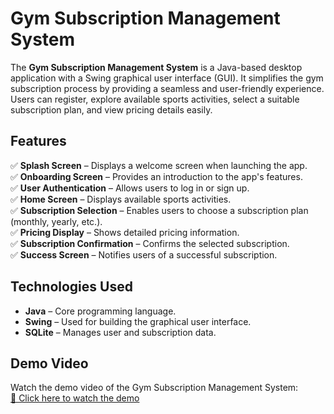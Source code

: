 # Gym Subscription Management System

The **Gym Subscription Management System** is a Java-based desktop application with a Swing graphical user interface (GUI). It simplifies the gym subscription process by providing a seamless and user-friendly experience. Users can register, explore available sports activities, select a suitable subscription plan, and view pricing details easily.

## Features

✅ **Splash Screen** – Displays a welcome screen when launching the app.  
✅ **Onboarding Screen** – Provides an introduction to the app's features.  
✅ **User Authentication** – Allows users to log in or sign up.  
✅ **Home Screen** – Displays available sports activities.  
✅ **Subscription Selection** – Enables users to choose a subscription plan (monthly, yearly, etc.).  
✅ **Pricing Display** – Shows detailed pricing information.  
✅ **Subscription Confirmation** – Confirms the selected subscription.  
✅ **Success Screen** – Notifies users of a successful subscription.  

## Technologies Used

- **Java** – Core programming language.  
- **Swing** – Used for building the graphical user interface.  
- **SQLite** – Manages user and subscription data.
    
## Demo Video

Watch the demo video of the Gym Subscription Management System:  
[🎥 Click here to watch the demo](https://drive.google.com/file/d/13EinF_LghB0kR4clMsHPWL0l6xPw8kPs/view?usp=drive_link)


